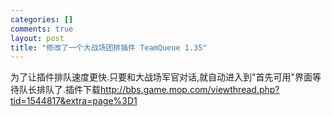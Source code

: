 ```yaml
--- 
categories: []
comments: true
layout: post
title: "修改了一个大战场团排插件 TeamQueue 1.35"
---
```

为了让插件排队速度更快.只要和大战场军官对话,就自动进入到"首先可用"界面等待队长排队了.插件下载<a href="http://bbs.game.mop.com/viewthread.php?tid=1544817&extra=page%3D1">http://bbs.game.mop.com/viewthread.php?tid=1544817&extra=page%3D1</a>
